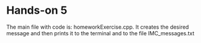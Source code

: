 # Hands-on 5

The main file with code is: homeworkExercise.cpp. It creates the desired message and then prints it to the terminal and to the file IMC_messages.txt 
